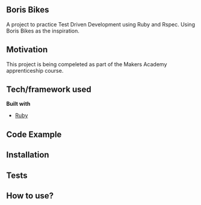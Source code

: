 ## Boris Bikes
A project to practice Test Driven Development using Ruby and Rspec. Using Boris Bikes as the inspiration.

## Motivation
This project is being compeleted as part of the Makers Academy apprenticeship course.


## Tech/framework used

<b>Built with</b>
- [Ruby](https://www.ruby-lang.org/en/documentation/)


## Code Example


## Installation


## Tests

## How to use?


